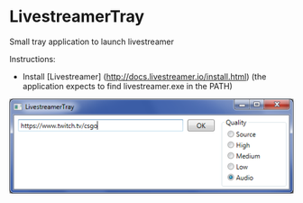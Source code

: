 # LivestreamerTray
Small tray application to launch livestreamer

Instructions:
- Install [Livestreamer] (http://docs.livestreamer.io/install.html) (the application expects to find livestreamer.exe in the PATH)

![ScreenShot](https://github.com/sim1-dll/LivestreamerTray/blob/master/LivestreamerTray.png)
